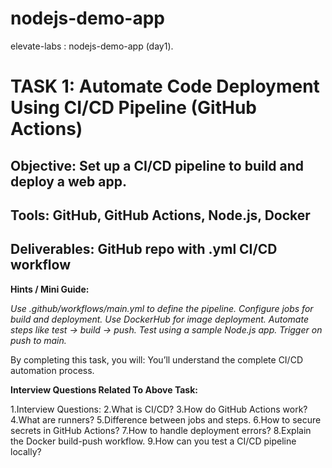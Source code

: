 # nodejs-demo-app
elevate-labs :  nodejs-demo-app (day1).


# TASK 1: Automate Code Deployment Using CI/CD Pipeline (GitHub Actions)

## Objective: Set up a CI/CD pipeline to build and deploy a web app.

## Tools: GitHub, GitHub Actions, Node.js, Docker

## Deliverables: GitHub repo with .yml CI/CD workflow


**Hints / Mini Guide:**

*Use .github/workflows/main.yml to define the pipeline.
Configure jobs for build and deployment.
Use DockerHub for image deployment.
Automate steps like test → build → push.
Test using a sample Node.js app.
Trigger on push to main.*


By completing this task, you will:
You’ll understand the complete CI/CD automation process.


**Interview Questions Related To Above Task:**

1.Interview Questions:
2.What is CI/CD?
3.How do GitHub Actions work?
4.What are runners?
5.Difference between jobs and steps.
6.How to secure secrets in GitHub Actions?
7.How to handle deployment errors?
8.Explain the Docker build-push workflow.
9.How can you test a CI/CD pipeline locally?